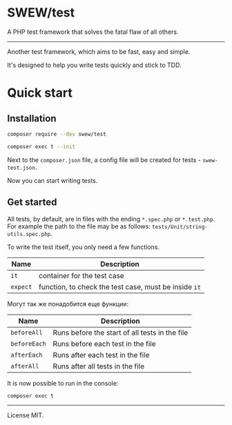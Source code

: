 # SWEW/test

A PHP test framework that solves the fatal flaw of all others.

---

Another test framework, which aims to be fast, easy and simple.

It's designed to help you write tests quickly and stick to TDD.

# Quick start

## Installation

```sh
composer require --dev swew/test

composer exec t --init
```

Next to the `composer.json` file, a config file will be created for tests - `swew-test.json`.

Now you can start writing tests.

## Get started

All tests, by default, are in files with the ending `*.spec.php` or `*.test.php`. For example the path to the file may be as follows: `tests/Unit/string-utils.spec.php`.

To write the test itself, you only need a few functions.

| Name | Description |
|---|---|
`it` | container for the test case
`expect` | function, to check the test case, must be inside `it`

Могут так же понадобится еще функции:

| Name | Description |
|---|---|
`beforeAll` | Runs before the start of all tests in the file
`beforeEach` | Runs before each test in the file
`afterEach` | Runs after each test in the file
`afterAll` | Runs after all tests in the file

It is now possible to run in the console:

```sh
composer exec t
```

---

License MIT.

